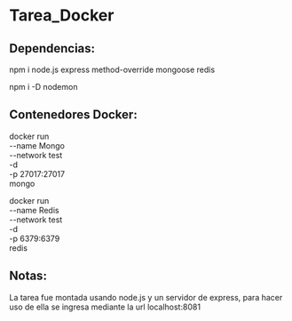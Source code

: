 # Tarea_Docker

## Dependencias:
npm i
node.js
express
method-override
mongoose
redis

npm i -D 
nodemon

## Contenedores Docker:

docker run \
--name Mongo \
--network test \
-d \
-p 27017:27017 \
mongo

docker run \
--name Redis \
--network test \
-d \
-p 6379:6379 \
redis


## Notas:

La tarea fue montada usando node.js y un servidor de express, para hacer uso de ella se ingresa mediante la url localhost:8081
